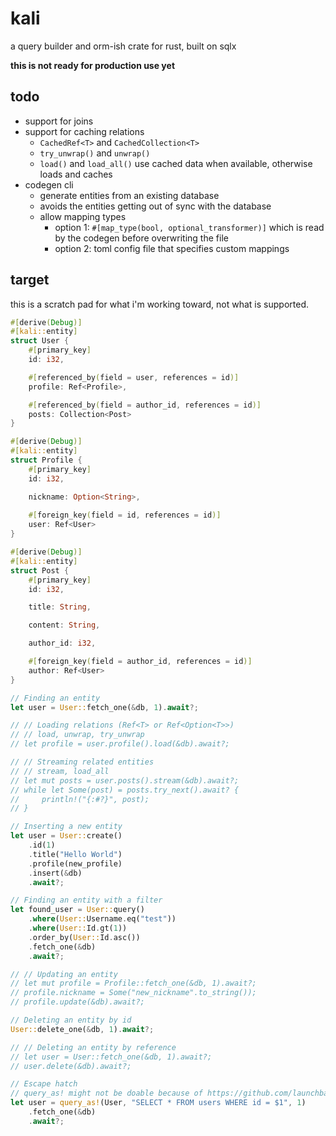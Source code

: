 # kali

a query builder and orm-ish crate for rust, built on sqlx

**this is not ready for production use yet**

## todo

- support for joins
- support for caching relations
  - `CachedRef<T>` and `CachedCollection<T>`
  - `try_unwrap()` and `unwrap()`
  - `load()` and `load_all()` use cached data when available, otherwise loads and caches
- codegen cli
  - generate entities from an existing database
  - avoids the entities getting out of sync with the database
  - allow mapping types
    - option 1: `#[map_type(bool, optional_transformer)]` which is read by the codegen before overwriting the file
    - option 2: toml config file that specifies custom mappings

## target

this is a scratch pad for what i'm working toward, not what is supported.

```rs
#[derive(Debug)]
#[kali::entity]
struct User {
    #[primary_key]
    id: i32,

    #[referenced_by(field = user, references = id)]
    profile: Ref<Profile>,

    #[referenced_by(field = author_id, references = id)]
    posts: Collection<Post>
}

#[derive(Debug)]
#[kali::entity]
struct Profile {
    #[primary_key]
    id: i32,

    nickname: Option<String>,
    
    #[foreign_key(field = id, references = id)]
    user: Ref<User>
}

#[derive(Debug)]
#[kali::entity]
struct Post {
    #[primary_key]
    id: i32,

    title: String,

    content: String,

    author_id: i32,

    #[foreign_key(field = author_id, references = id)]
    author: Ref<User>
}

// Finding an entity
let user = User::fetch_one(&db, 1).await?;

// // Loading relations (Ref<T> or Ref<Option<T>>)
// // load, unwrap, try_unwrap
// let profile = user.profile().load(&db).await?;

// // Streaming related entities
// // stream, load_all
// let mut posts = user.posts().stream(&db).await?;
// while let Some(post) = posts.try_next().await? {
//     println!("{:#?}", post);
// }

// Inserting a new entity
let user = User::create()
    .id(1)
    .title("Hello World")
    .profile(new_profile)
    .insert(&db)
    .await?;

// Finding an entity with a filter
let found_user = User::query()
    .where(User::Username.eq("test"))
    .where(User::Id.gt(1))
    .order_by(User::Id.asc())
    .fetch_one(&db)
    .await?;

// // Updating an entity
// let mut profile = Profile::fetch_one(&db, 1).await?;
// profile.nickname = Some("new_nickname".to_string());
// profile.update(&db).await?;

// Deleting an entity by id
User::delete_one(&db, 1).await?;

// // Deleting an entity by reference
// let user = User::fetch_one(&db, 1).await?;
// user.delete(&db).await?;

// Escape hatch
// query_as! might not be doable because of https://github.com/launchbadge/sqlx/issues/514
let user = query_as!(User, "SELECT * FROM users WHERE id = $1", 1)
    .fetch_one(&db)
    .await?;
```